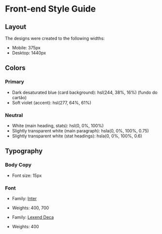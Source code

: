 # Front-end Style Guide

## Layout

The designs were created to the following widths:

- Mobile: 375px
- Desktop: 1440px

## Colors

### Primary

<!--- Very dark blue (main background): hsl(233, 47%, 7%) -->
- Dark desaturated blue (card background): hsl(244, 38%, 16%) (fundo do cartão)
- Soft violet (accent): hsl(277, 64%, 61%)

### Neutral

- White (main heading, stats): hsl(0, 0%, 100%)
- Slightly transparent white (main paragraph): hsla(0, 0%, 100%, 0.75)
- Slightly transparent white (stat headings): hsla(0, 0%, 100%, 0.6)

## Typography

### Body Copy

- Font size: 15px

### Font

- Family: [Inter](https://fonts.google.com/specimen/Inter)
- Weights: 400, 700

- Family: [Lexend Deca](https://fonts.google.com/specimen/Lexend+Deca)
- Weights: 400
